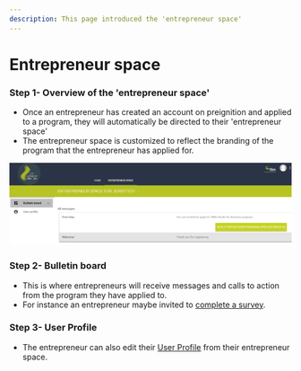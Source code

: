 ```yaml
---
description: This page introduced the 'entrepreneur space'
---
```


# Entrepreneur space

### Step 1-  Overview of the 'entrepreneur space'

* Once an entrepreneur has created an account on preignition and applied to a program, they will automatically be directed to their 'entrepreneur space'
* The entrepreneur space is customized to reflect the branding of the program that the entrepreneur has applied for.

![Example of an entrepreneur space for an entrepreneur who has applied for TBN Kenya](../.gitbook/assets/image%20%2841%29.png)

### Step 2-  Bulletin board

* This is where entrepreneurs will receive messages and calls to action from the program they have applied to.
* For instance an entrepreneur maybe invited to [complete a survey](https://docs.preignition.org/~/edit/drafts/-LGf63xP-P20DbsmGzBQ/entrepreneurs/completing-a-survey).  

### Step 3- User Profile

* The entrepreneur can also edit their [User Profile](https://docs.preignition.org/~/edit/drafts/-LGf63xP-P20DbsmGzBQ/entrepreneurs/user-profile) from their entrepreneur space. 

###  

